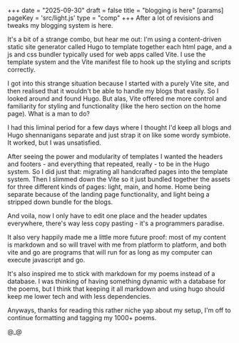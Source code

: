 +++
date = "2025-09-30"
draft = false
title = "blogging is here"
[params]
    pageKey = 'src/light.js'
    type = "comp"
+++
After a lot of revisions and tweaks my blogging system is here.

It's a bit of a strange combo, but hear me out: I'm using a content-driven static site generator called Hugo to template together each html page, and a js and css bundler typically used for web apps called Vite. I use the template system and the Vite manifest file to hook up the styling and scripts correctly.

I got into this strange situation because I started with a purely Vite site, and then realised that it wouldn't be able to handle my blogs that easily. So I looked around and found Hugo. But alas, Vite offered me more control and familiarity for styling and functionality (like the hero section on the home page). What is a man to do?

I had this liminal period for a few days where I thought I'd keep all blogs and Hugo shennanigans separate and just strap it on like some wordy symbiote. It worked, but I was unsatisfied.

After seeing the power and modularity of templates I wanted the headers and footers - and everything that repeated, really - to be in the Hugo system. So I did just that: migrating all handcrafted pages into the template system. Then I slimmed down the Vite so it just bundled together the assets for three different kinds of pages: light, main, and home. Home being separate because of the landing page functionality, and light being a stripped down bundle for the blogs.

And voila, now I only have to edit one place and the header updates everywhere, there's way less copy pasting - it's a programmers paradise.

It also very happily made me a little more future proof: most of my content is markdown and so will travel with me from platform to platform, and both vite and go are programs that will run for as long as my computer can execute javascript and go.

It's also inspired me to stick with markdown for my poems instead of a database. I was thinking of having something dynamic with a database for the poems, but I think that keeping it all markdown and using hugo should keep me lower tech and with less dependencies.

Anyways, thanks for reading this rather niche yap about my setup, I'm off to continue formatting and tagging my 1000+ poems.

@\_@
